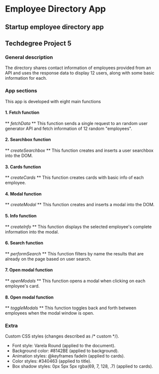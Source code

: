 # Employee Directory App
## Startup employee directory app
## Techdegree Project 5

### General description
The directory shares contact information of employees provided from an API and uses the response data to display 12 users, along with some basic information for each.

### App sections
This app is developed with eight main functions

#### 1. Fetch function
** *fetchData* **
This function sends a single request to an random user generator API and fetch information of 12 random "employees".

#### 2. Searchbox function
** *createSearchbox* **
This function creates and inserts a user searchbox into the DOM.

#### 3. Cards function
** *createCards* **
This function creates cards with basic info of each employee.

#### 4. Modal function
** *createModal* **
This function creates and inserts a modal into the DOM.

#### 5. Info function
** *createInfo* **
This function displays the selected employee's complete information into the modal.

#### 6. Search function
** *performSearch* **
This function filters by name the results that are already on the page based on user search.

#### 7. Open modal function
** *openModals* **
This function opens a modal when clicking on each employee's card.

#### 8. Open modal function
** *toggleModals* **
This function toggles back and forth between employees when the modal window is open.

### Extra
Custom CSS styles (changes described as /* custom */).

- Font style: Varela Round (applied to the document).
- Background color: #8142BE (applied to background). 
- Animation styles: @keyframes fadeIn (applied to cards).
- Color styles: #340463 (applied to title).
- Box shadow styles: 0px 5px 5px rgba(69, 7, 128, .7) (applied to cards).
